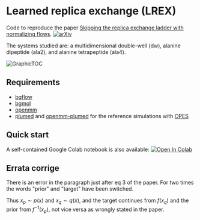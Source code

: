 # Learned replica exchange (LREX)

Code to reproduce the paper [Skipping the replica exchange ladder with normalizing flows](https://pubs.acs.org/doi/10.1021/acs.jpclett.2c03327). [![arXiv](https://img.shields.io/badge/arXiv-2210.14104-b31b1b.svg)](https://arxiv.org/abs/2210.14104)

The systems studied are: a multidimensional double-well (dw), alanine dipeptide (ala2), and alanine tetrapeptide (ala4).

![GraphicTOC](https://user-images.githubusercontent.com/14904699/200288098-697d8cb9-2b01-48b1-abb9-dcd1902d4aef.png)

## Requirements
- [bgflow](https://github.com/noegroup/bgflow)
- [bgmol](https://github.com/noegroup/bgmol)
- [openmm](https://openmm.org)
- [plumed](https://plumed.org) and [openmm-plumed](https://github.com/openmm/openmm-plumed) for the reference simulations with [OPES](https://www.plumed.org/doc-master/user-doc/html/_o_p_e_s.html)

## Quick start
A self-contained Google Colab notebook is also available: [![Open In Colab](https://colab.research.google.com/assets/colab-badge.svg)](https://colab.research.google.com/github/invemichele/learned-replica-exchange/blob/main/Colab-LREX_alanine.ipynb)

## Errata corrige
There is an error in the paragraph just after eq 3 of the paper. For two times the words "prior" and "target" have been switched.

Thus $x_p \sim p(x)$ and $x_q \sim q(x)$, and the target continues from $f(x_q)$ and the prior from $f^{-1}(x_p)$, not vice versa as wrongly stated in the paper.
